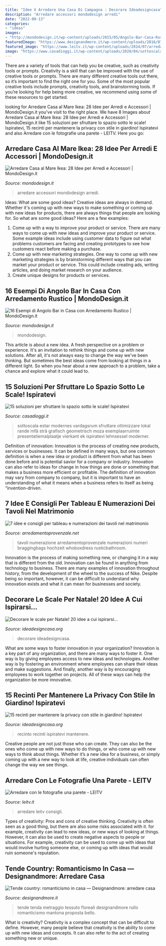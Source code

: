 ```yaml
---
title: "Idee X Arredare Una Casa Di Campagna : Decorare Ideadesigncasa"
description: "Arredare accessori mondodesign arredi"
date: "2022-09-13"
categories:
- "ideas"
images:
- "http://mondodesign.it/wp-content/uploads/2015/05/Angolo-Bar-Casa-Rustico-08.jpg"
featuredImage: "https://www.designandmore.it/wp-content/uploads/2016/07/fiori-1-1024x1024.jpg"
featured_image: "https://www.leitv.it/wp-content/uploads/2014/07/arredare-foto-paretiù.jpg"
image: "https://www.casadioggi.it/wp-content/uploads/2020/04/sottoscala-idee-10.jpg"
---
```



There are a variety of tools that can help you be creative, such as creativity tools or prompts.
Creativity is a skill that can be improved with the use of creative tools or prompts. There are many different creative tools out there, so it’s important to find the right one for you. Some of the most popular creative tools include prompts, creativity tools, and brainstorming tools. If you’re looking for help being more creative, we recommend using some of these resources to get started.

	

		
looking for Arredare Casa al Mare Ikea: 28 Idee per Arredi e Accessori | MondoDesign.it you've visit to the right place. We have 8 Images about Arredare Casa al Mare Ikea: 28 Idee per Arredi e Accessori | MondoDesign.it like 15 soluzioni per sfruttare lo spazio sotto le scale! Ispiratevi, 15 recinti per mantenere la privacy con stile in giardino! Ispiratevi and also Arredare con le fotografie una parete - LEITV. Here you go:
		
    
## Arredare Casa Al Mare Ikea: 28 Idee Per Arredi E Accessori | MondoDesign.it

<img loading=lazy src="https://mondodesign.it/wp-content/uploads/2019/04/Camera-Da-Letto-Casa-Mare-Ikea-1-768x510.jpg" onerror="this.onerror=null;this.src='https://tse3.mm.bing.net/th?id=OIP.jTFFgBHT6RNhmVM8wHZ91wHaE6&amp;pid=15.1';" alt="Arredare Casa al Mare Ikea: 28 Idee per Arredi e Accessori | MondoDesign.it">

_Source: mondodesign.it_

>arredare accessori mondodesign arredi. 

	

Ideas: What are some good ideas?
Creative ideas are always in demand. Whether it's coming up with new ways to make something or coming up with new ideas for products, there are always things that people are looking for. So what are some good ideas? Here are a few examples: 
1. Come up with a way to improve your product or service. There are many ways to come up with new ideas and improve your product or service. Some example ideas include using customer data to figure out what problems customers are facing and creating prototypes to see how customers react before making a purchase. 
2. Come up with new marketing strategies. One way to come up with new marketing strategies is by brainstorming different ways that you can market your product or service. This could include creating ads, writing articles, and doing market research on your audience. 
3. Create unique designs for products or services.

    
## 16 Esempi Di Angolo Bar In Casa Con Arredamento Rustico | MondoDesign.it

<img loading=lazy src="http://mondodesign.it/wp-content/uploads/2015/05/Angolo-Bar-Casa-Rustico-08.jpg" onerror="this.onerror=null;this.src='https://tse2.mm.bing.net/th?id=OIP.O-TaA_1Glds3wpGf7QZOsgHaE8&amp;pid=15.1';" alt="16 Esempi di Angolo Bar in Casa con Arredamento Rustico | MondoDesign.it">

_Source: mondodesign.it_

>mondodesign. 

	

This article is about a new idea. A fresh perspective on a problem or experience. It's an invitation to rethink things and come up with new solutions. After all, it's not always easy to change the way we've been thinking. But sometimes the best ideas come from looking at things in a different light. So when you hear about a new approach to a problem, take a chance and explore what it could lead to.

    
## 15 Soluzioni Per Sfruttare Lo Spazio Sotto Le Scale! Ispiratevi

<img loading=lazy src="https://www.casadioggi.it/wp-content/uploads/2020/04/sottoscala-idee-10.jpg" onerror="this.onerror=null;this.src='https://tse2.mm.bing.net/th?id=OIP.uQaktJEhox7uI6eFZN0FygHaIp&amp;pid=15.1';" alt="15 soluzioni per sfruttare lo spazio sotto le scale! Ispiratevi">

_Source: casadioggi.it_

>sottoscala estar modernes vardagsrum sfruttare ottimizzare lokal rande mfã strã grafisch geometrisch moza exemplaarruimte presentatiemalplaatje vierkant ek ispiratevi lehnsessel moderner. 

	

Definition of innovation:
Innovation is the process of creating new products, services or businesses. It can be defined in many ways, but one common definition is when a new idea or product is different from what has been done before and is potential savior for a company or industry. Innovation can also refer to ideas for change in how things are done or something that makes a business more efficient or profitable. The definition of innovation may vary from company to company, but it is important to have an understanding of what it means when a business refers to itself as being “invention-driven.

    
## 7 Idee E Consigli Per Tableau E Numerazioni Dei Tavoli Nel Matrimonio

<img loading=lazy src="http://www.arredamentoprovenzale.net/wp-content/uploads/2014/01/numerazione-tavoli-matrimonio-shabby-chic.jpg" onerror="this.onerror=null;this.src='https://tse1.mm.bing.net/th?id=OIP.pZm12qOp-eOc1y2mR8lUUAHaIq&amp;pid=15.1';" alt="7 idee e consigli per tableau e numerazioni dei tavoli nel matrimonio">

_Source: arredamentoprovenzale.net_

>tavoli numerazione arredamentoprovenzale numerazioni numeri braggingbags hochzeit whoboxdress rusticbathroom. 

	

Innovation is the process of making something new, or changing it in a way that is different from the old. Innovation can be found in anything from technology to business. There are many examples of innovation throughout history, from the development of the wheel to the success of Nike. Despite being so important, however, it can be difficult to understand why innovation exists and what it can mean for businesses and society.

    
## Decorare Le Scale Per Natale! 20 Idee A Cui Ispirarsi...

<img loading=lazy src="https://www.ideadesigncasa.org/wp-content/uploads/2015/12/decorare-le-scale-per-natale.jpg" onerror="this.onerror=null;this.src='https://tse2.mm.bing.net/th?id=OIP.Y-WiXASPw_YNfzPp1GA_OAHaD4&amp;pid=15.1';" alt="Decorare le scale per Natale! 20 idee a cui ispirarsi...">

_Source: ideadesigncasa.org_

>decorare ideadesigncasa. 

	

What are some ways to foster innovation in your organization?
Innovation is a key part of any organization, and there are many ways to foster it. One way is by giving employees access to new ideas and technologies. Another way is by fostering an environment where employees can share their ideas and make suggestions. And finally, another way is by encouraging employees to work together on projects. All of these ways can help the organization be more innovative.

    
## 15 Recinti Per Mantenere La Privacy Con Stile In Giardino! Ispiratevi

<img loading=lazy src="https://www.ideadesigncasa.org/wp-content/uploads/2020/06/recinto-giardino-idee-4.jpg" onerror="this.onerror=null;this.src='https://tse2.mm.bing.net/th?id=OIP.aUO8IoffYnp_KdyBChYfLwHaE8&amp;pid=15.1';" alt="15 recinti per mantenere la privacy con stile in giardino! Ispiratevi">

_Source: ideadesigncasa.org_

>recinto recinti ispiratevi mantenere. 

	

Creative people are not just those who can create. They can also be the ones who come up with new ways to do things, or who come up with new ways to think about things. Whether it’s a new idea for a business, or simply coming up with a new way to look at life, creative individuals can often change the way we see things.

    
## Arredare Con Le Fotografie Una Parete - LEITV

<img loading=lazy src="https://www.leitv.it/wp-content/uploads/2014/07/arredare-foto-paretiù.jpg" onerror="this.onerror=null;this.src='https://tse1.mm.bing.net/th?id=OIP.blejBENJeEYH4r7JzKirggHaEe&amp;pid=15.1';" alt="Arredare con le fotografie una parete - LEITV">

_Source: leitv.it_

>arredare leitv consigli. 

	

Types of creativity: Pros and cons of creative thinking.
Creativity is often seen as a good thing, but there are also some risks associated with it. for example, creativity can lead to new ideas, or new ways of looking at things. However, it can also be used to create negative aspects to people or situations. For example, creativity can be used to come up with ideas that would involve hurting someone else, or coming up with ideas that would ruin someone's reputation.

    
## Tende Country: Romanticismo In Casa — Designandmore: Arredare Casa

<img loading=lazy src="https://www.designandmore.it/wp-content/uploads/2016/07/fiori-1-1024x1024.jpg" onerror="this.onerror=null;this.src='https://tse1.mm.bing.net/th?id=OIP.C0EQrJApVj-U5dv0L-_RjAHaHa&amp;pid=15.1';" alt="Tende country: romanticismo in casa — Designandmore: arredare casa">

_Source: designandmore.it_

>tende tenda metraggio tessuto floreali designandmore rullo romanticismo mantona proposta bello. 

	

What is creativity?
Creativity is a complex concept that can be difficult to define. However, many people believe that creativity is the ability to come up with new ideas and concepts. It can also refer to the act of creating something new or unique.

